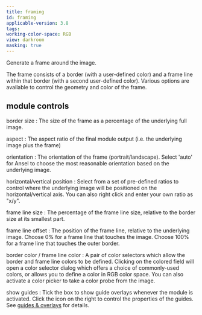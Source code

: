 ```yaml
---
title: framing
id: framing
applicable-version: 3.8
tags:
working-color-space: RGB
view: darkroom
masking: true
---
```


Generate a frame around the image.

The frame consists of a border (with a user-defined color) and a frame line within that border (with a second user-defined color). Various options are available to control the geometry and color of the frame.

## module controls

border size
: The size of the frame as a percentage of the underlying full image.

aspect
: The aspect ratio of the final module output (i.e. the underlying image plus the frame)

orientation
: The orientation of the frame (portrait/landscape). Select 'auto' for Ansel to choose the most reasonable orientation based on the underlying image.

horizontal/vertical position
: Select from a set of pre-defined ratios to control where the underlying image will be positioned on the horizontal/vertical axis. You can also right click and enter your own ratio as "x/y".

frame line size
: The percentage of the frame line size, relative to the border size at its smallest part.

frame line offset
: The position of the frame line, relative to the underlying image. Choose 0% for a frame line that touches the image. Choose 100% for a frame line that touches the outer border.

border color / frame line color
: A pair of color selectors which allow the border and frame line colors to be defined. Clicking on the colored field will open a color selector dialog which offers a choice of commonly-used colors, or allows you to define a color in RGB color space. You can also activate a color picker to take a color probe from the image.

show guides
: Tick the box to show guide overlays whenever the module is activated. Click the icon on the right to control the properties of the guides. See [guides & overlays](../utility-modules/darkroom/guides-overlays.md) for details.
